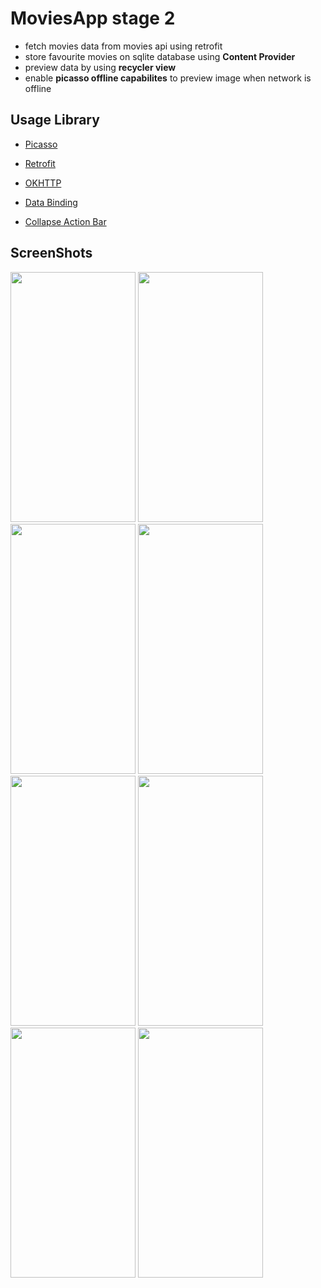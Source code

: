 # MoviesApp stage 2
- fetch movies data from movies api using retrofit
- store favourite movies on sqlite database using **Content Provider**
- preview data by using **recycler view**
- enable **picasso offline capabilites** to preview image when network is offline

## Usage Library



- [Picasso](https://square.github.io/picasso/)


- [Retrofit](https://square.github.io/retrofit/)


- [OKHTTP](https://square.github.io/okhttp/)



- [Data Binding](https://developer.android.com/topic/libraries/data-binding/index.html)


- [Collapse Action Bar](https://antonioleiva.com/collapsing-toolbar-layout/)



## ScreenShots
<img src="https://user-images.githubusercontent.com/34917869/37258622-1838359c-2583-11e8-98e9-456b8cdffff0.png" width="200" height="400">

<img src="https://user-images.githubusercontent.com/34917869/37258637-45a6589c-2583-11e8-9034-df923c8ce558.png" width="200" height="400">

<img src="https://user-images.githubusercontent.com/34917869/37258638-45e0ae20-2583-11e8-907f-d4f12b2c8e74.png" width="200" height="400">

<img src="https://user-images.githubusercontent.com/34917869/37258639-46154c66-2583-11e8-9b58-a8f2a174d263.png" width="200" height="400">

<img src="https://user-images.githubusercontent.com/34917869/37258640-464cd190-2583-11e8-9768-15e34d958f23.png" width="200" height="400">

<img src="https://user-images.githubusercontent.com/34917869/37258641-46916bb6-2583-11e8-89f5-f5ae0962a607.png" width="200" height="400">

<img src="https://user-images.githubusercontent.com/34917869/37258622-1838359c-2583-11e8-98e9-456b8cdffff0.png" width="200" height="400">


<img src="https://user-images.githubusercontent.com/34917869/37258642-470d2454-2583-11e8-8eb1-3156a72b8846.png" width="200" height="400">
